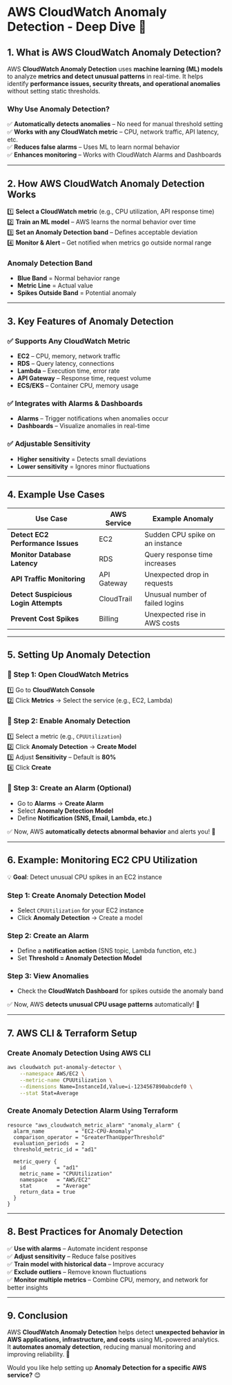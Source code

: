 # **AWS CloudWatch Anomaly Detection - Deep Dive 🚀**  

## **1. What is AWS CloudWatch Anomaly Detection?**  
AWS **CloudWatch Anomaly Detection** uses **machine learning (ML) models** to analyze **metrics and detect unusual patterns** in real-time. It helps identify **performance issues, security threats, and operational anomalies** without setting static thresholds.  

### **Why Use Anomaly Detection?**  
✅ **Automatically detects anomalies** – No need for manual threshold setting  
✅ **Works with any CloudWatch metric** – CPU, network traffic, API latency, etc.  
✅ **Reduces false alarms** – Uses ML to learn normal behavior  
✅ **Enhances monitoring** – Works with CloudWatch Alarms and Dashboards  

---

## **2. How AWS CloudWatch Anomaly Detection Works**  

1️⃣ **Select a CloudWatch metric** (e.g., CPU utilization, API response time)  
2️⃣ **Train an ML model** – AWS learns the normal behavior over time  
3️⃣ **Set an Anomaly Detection band** – Defines acceptable deviation  
4️⃣ **Monitor & Alert** – Get notified when metrics go outside normal range  

### **Anomaly Detection Band**
- **Blue Band** = Normal behavior range  
- **Metric Line** = Actual value  
- **Spikes Outside Band** = Potential anomaly  

---

## **3. Key Features of Anomaly Detection**  

### ✅ **Supports Any CloudWatch Metric**  
- **EC2** – CPU, memory, network traffic  
- **RDS** – Query latency, connections  
- **Lambda** – Execution time, error rate  
- **API Gateway** – Response time, request volume  
- **ECS/EKS** – Container CPU, memory usage  

### ✅ **Integrates with Alarms & Dashboards**  
- **Alarms** – Trigger notifications when anomalies occur  
- **Dashboards** – Visualize anomalies in real-time  

### ✅ **Adjustable Sensitivity**  
- **Higher sensitivity** = Detects small deviations  
- **Lower sensitivity** = Ignores minor fluctuations  

---

## **4. Example Use Cases**  

| Use Case | AWS Service | Example Anomaly |
|----------|------------|-----------------|
| **Detect EC2 Performance Issues** | EC2 | Sudden CPU spike on an instance |
| **Monitor Database Latency** | RDS | Query response time increases |
| **API Traffic Monitoring** | API Gateway | Unexpected drop in requests |
| **Detect Suspicious Login Attempts** | CloudTrail | Unusual number of failed logins |
| **Prevent Cost Spikes** | Billing | Unexpected rise in AWS costs |

---

## **5. Setting Up Anomaly Detection**  

### **🔹 Step 1: Open CloudWatch Metrics**
1️⃣ Go to **CloudWatch Console**  
2️⃣ Click **Metrics** → Select the service (e.g., EC2, Lambda)  

### **🔹 Step 2: Enable Anomaly Detection**
1️⃣ Select a metric (e.g., `CPUUtilization`)  
2️⃣ Click **Anomaly Detection** → **Create Model**  
3️⃣ Adjust **Sensitivity** – Default is **80%**  
4️⃣ Click **Create**  

### **🔹 Step 3: Create an Alarm (Optional)**
- Go to **Alarms** → **Create Alarm**  
- Select **Anomaly Detection Model**  
- Define **Notification (SNS, Email, Lambda, etc.)**  

✅ Now, AWS **automatically detects abnormal behavior** and alerts you! 🚀  

---

## **6. Example: Monitoring EC2 CPU Utilization**  
💡 **Goal**: Detect unusual CPU spikes in an EC2 instance  

### **Step 1: Create Anomaly Detection Model**
- Select `CPUUtilization` for your EC2 instance  
- Click **Anomaly Detection** → Create a model  

### **Step 2: Create an Alarm**
- Define a **notification action** (SNS topic, Lambda function, etc.)  
- Set **Threshold = Anomaly Detection Model**  

### **Step 3: View Anomalies**
- Check the **CloudWatch Dashboard** for spikes outside the anomaly band  

✅ Now, AWS **detects unusual CPU usage patterns** automatically! 🚀  

---

## **7. AWS CLI & Terraform Setup**  

### **Create Anomaly Detection Using AWS CLI**
```sh
aws cloudwatch put-anomaly-detector \
    --namespace AWS/EC2 \
    --metric-name CPUUtilization \
    --dimensions Name=InstanceId,Value=i-1234567890abcdef0 \
    --stat Stat=Average
```

### **Create Anomaly Detection Alarm Using Terraform**
```hcl
resource "aws_cloudwatch_metric_alarm" "anomaly_alarm" {
  alarm_name          = "EC2-CPU-Anomaly"
  comparison_operator = "GreaterThanUpperThreshold"
  evaluation_periods  = 2
  threshold_metric_id = "ad1"
  
  metric_query {
    id          = "ad1"
    metric_name = "CPUUtilization"
    namespace   = "AWS/EC2"
    stat        = "Average"
    return_data = true
  }
}
```

---

## **8. Best Practices for Anomaly Detection**  
✅ **Use with alarms** – Automate incident response  
✅ **Adjust sensitivity** – Reduce false positives  
✅ **Train model with historical data** – Improve accuracy  
✅ **Exclude outliers** – Remove known fluctuations  
✅ **Monitor multiple metrics** – Combine CPU, memory, and network for better insights  

---

## **9. Conclusion**  
AWS **CloudWatch Anomaly Detection** helps detect **unexpected behavior in AWS applications, infrastructure, and costs** using ML-powered analytics. It **automates anomaly detection**, reducing manual monitoring and improving reliability. 🚀  

Would you like help setting up **Anomaly Detection for a specific AWS service?** 😊